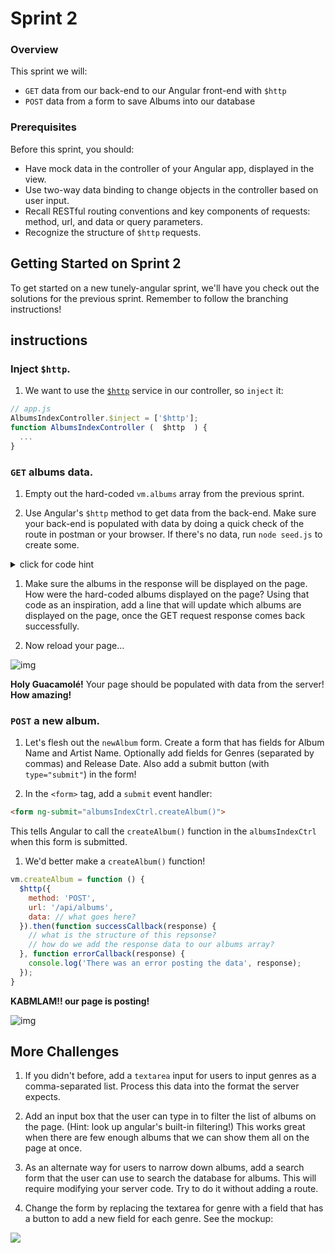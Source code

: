 # Sprint 2

### Overview

This sprint we will:  
- `GET` data from our back-end to our Angular front-end with `$http`  
- `POST` data from a form to save Albums into our database

### Prerequisites

Before this sprint, you should:  
- Have mock data in the controller of your Angular app, displayed in the view.
- Use two-way data binding to change objects in the controller based on user input.
- Recall RESTful routing conventions and key components of requests: method, url, and data or query parameters.
- Recognize the structure of `$http` requests.


## Getting Started on Sprint 2

To get started on a new tunely-angular sprint, we'll have you check out the solutions for the previous sprint. Remember to follow the branching instructions!


## instructions

### Inject `$http`.

1. We want to use the [`$http`](https://docs.angularjs.org/api/ng/service/$http) service in our controller, so `inject` it:

  ```javascript
  // app.js
  AlbumsIndexController.$inject = ['$http'];
  function AlbumsIndexController (  $http  ) {
    ...
  }
  ```

### `GET` albums data.
1. Empty out the hard-coded `vm.albums` array from the previous sprint.

1. Use Angular's `$http` method to get data from the back-end. Make sure your back-end is populated with data by doing a quick check of the route in postman or your browser. If there's no data, run `node seed.js` to create some.

  <details><summary>click for code hint</summary>
  ```js
    // inside controller
    $http({
      method: 'GET',
      url: // what goes here?
    }).then(function successCallback(response) {
      // what is the structure of this response?
    }, function errorCallback(response) {
      console.log('There was an error getting the data', response);
    });
  ```
  </details>

1. Make sure the albums in the response will be displayed on the page. How were the hard-coded albums displayed on the page? Using that code as an inspiration, add a line that will update which albums are displayed on the page, once the GET request response comes back successfully.


1. Now reload your page...


![img](./assets/images/sprint2-get.gif)


**Holy Guacamolé!** Your page should be populated with data from the server! **How amazing!**

### `POST` a new album.
1. Let's flesh out the `newAlbum` form. Create a form that has fields for Album Name and Artist Name. Optionally add fields for Genres (separated by commas) and Release Date.  Also add a submit button (with `type="submit"`) in the form!

1. In the `<form>` tag,  add a `submit` event handler:

  ```html
  <form ng-submit="albumsIndexCtrl.createAlbum()">
  ```

  This tells Angular to call the `createAlbum()` function in the `albumsIndexCtrl` when this form is submitted.

1. We'd better make a `createAlbum()` function!

  ```js
  vm.createAlbum = function () {
    $http({
      method: 'POST',
      url: '/api/albums',
      data: // what goes here?
    }).then(function successCallback(response) {
      // what is the structure of this repsonse?
      // how do we add the response data to our albums array?
    }, function errorCallback(response) {
      console.log('There was an error posting the data', response);
    });
  }
  ```

**KABMLAM!! our page is posting!**

![img](./assets/images/sprint2-post.gif)

## More Challenges  

1. If you didn't before, add a `textarea` input for users to input genres as a comma-separated list.  Process this data into the format the server expects.

1. Add an input box that the user can type in to filter the list of albums on the page. (Hint: look up angular's built-in filtering!)  This works great when there are few enough albums that we can show them all on the page at once.

1. As an alternate way for users to narrow down albums, add a search form that the user can use to search the database for albums.  This will require modifying your server code. Try to do it without adding a route.

1. Change the form by replacing the textarea for genre with a field that has a button to add a new field for each genre. See the mockup:

![](assets/images/add_new_field_button.png)
